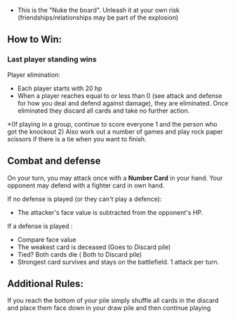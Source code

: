 - This is the "Nuke the board". Unleash it at your own risk (friendships/relationships may be part of the explosion)




## How to Win:
### Last player standing wins
Player elimination:
- Each player starts with 20 hp
- When a player reaches equal to or less than 0 (see attack and defense for how you deal and defend against damage), they are eliminated.
Once eliminated they discard all cards and take no further action.




*(If playing in a group, continue to score everyone 1 and the person who got the knockout 2) Also work out a number of games and play rock paper scissors if there is a tie when you want to finish.


## Combat and defense
On your turn, you may attack once with a **Number Card** in your hand. Your opponent may defend with a fighter card in own hand.


If no defense is played (or they can't play a defence):
- The attacker's face value is subtracted from the opponent's HP.


If a defense is played :
- Compare face value
- The weakest card is deceased (Goes to Discard pile)
- Tied? Both cards die ( Both to Discard pile)
- Strongest card survives and stays on the battlefield.
1 attack per turn.


## Additional Rules:
If you reach the bottom of your pile simply shuffle all cards in the discard and place them face down in your draw pile and then continue playing